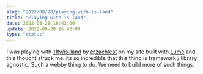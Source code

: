 ```yaml
---
slug: "2022/08/28/playing-with-is-land"
title: "Playing with is-land"
date: 2022-08-28 16:43:00
update: 2022-08-28 16:43:00
type: "status"
---
```


I was playing with [11ty/is-land](https://github.com/11ty/is-land) by [@zachleat](https://www.zachleat.com/) on my site built with [Lume](https://lume.land) and this thought struck me: its so incredible that this thing is framework / library agnostic. Such a webby thing to do. We need to build more of such things.
